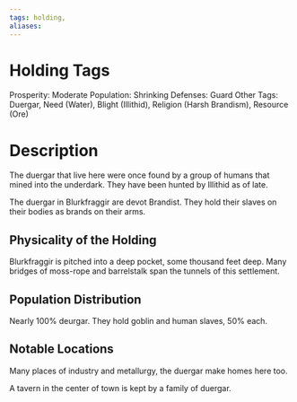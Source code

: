 ```yaml
---
tags: holding,
aliases:
---
```


# Holding Tags
Prosperity: Moderate
Population: Shrinking
Defenses: Guard
Other Tags: Duergar, Need (Water), Blight (Illithid), Religion (Harsh Brandism), Resource (Ore)

# Description
The duergar that live here were once found by a group of humans that mined into the underdark. They have been hunted by Illithid as of late.

The duergar in Blurkfraggir are devot Brandist. They hold their slaves on their bodies as brands on their arms.
## Physicality of the Holding
Blurkfraggir is pitched into a deep pocket, some thousand feet deep. Many bridges of moss-rope and barrelstalk span the tunnels of this settlement. 

## Population Distribution
Nearly 100% deurgar. They hold goblin and human slaves, 50% each. 

## Notable Locations
Many places of industry and metallurgy, the duergar make homes here too. 

A tavern in the center of town is kept by a family of duergar.

